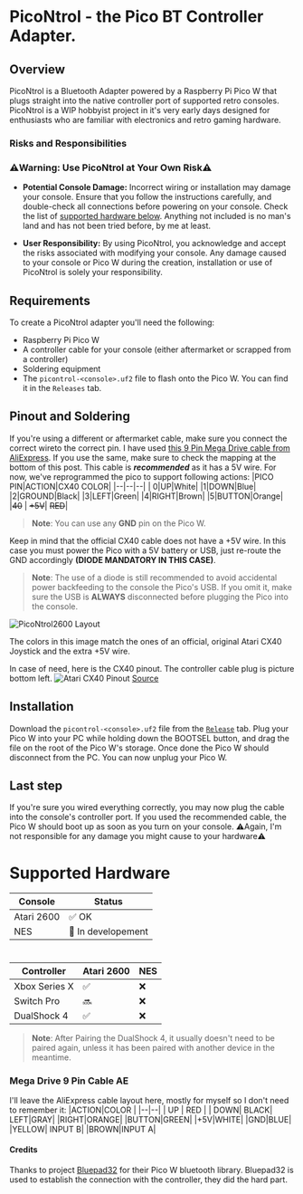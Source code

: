 
# PicoNtrol - the Pico BT Controller Adapter.
## Overview
PicoNtrol is a Bluetooth Adapter powered by a Raspberry Pi Pico W that plugs straight into the native controller port of supported retro consoles.
PicoNtrol is a WIP hobbyist project in it's very early days designed for enthusiasts who are familiar with electronics and retro gaming hardware.

### Risks and Responsibilities
### ⚠️Warning: Use PicoNtrol at Your Own Risk⚠️

 - **Potential Console Damage:** Incorrect wiring or installation may damage your console. Ensure that you follow the instructions carefully, and double-check all connections before powering on your console. Check the list of [supported hardware below](https://github.com/ShadeReogen/PicoNtrol?tab=readme-ov-file#supported-hardware). Anything not included is no man's land and has not been tried before, by me at least.

 - **User Responsibility:** By using PicoNtrol, you acknowledge and accept the risks associated with modifying your console. Any damage caused to your console or Pico W during the creation, installation or use of PicoNtrol is solely your responsibility.

## Requirements
To create a PicoNtrol adapter you'll need the following:
- Raspberry Pi Pico W
- A controller cable for your console (either aftermarket or scrapped from a controller)
- Soldering equipment
- The `picontrol-<console>.uf2` file to flash onto the Pico W. You can find it in the `Releases` tab.
##  Pinout and Soldering
If you're using a different or aftermarket cable, make sure you connect the correct wireto the correct pin.
I have used [this 9 Pin Mega Drive cable from AliExpress](https://it.aliexpress.com/item/1005006642758218.html?spm=a2g0o.productlist.main.23.3e9bEGleEGle14&algo_pvid=dfa1677c-e244-4ff3-a169-98364c37e02d&utparam-url=scene:search%7Cquery_from:&gatewayAdapt=glo2ita). If you use the same, make sure to check the mapping at the bottom of this post. This cable is ***recommended*** as it has a 5V wire.
For now, we've reprogrammed the pico to support following actions:
|PICO PIN|ACTION|CX40 COLOR|
|--|--|--|
|  0|UP|White|
|1|DOWN|Blue|
|2|GROUND|Black|
|3|LEFT|Green|
|4|RIGHT|Brown|
|5|BUTTON|Orange|
|~~40~~ | ~~+5V~~| ~~RED~~|
> **Note**: You can use any **GND** pin on the Pico W.

Keep in mind that the official CX40 cable does not have a +5V wire. In this case you must power the Pico with a 5V battery or USB, just re-route the GND accordingly **(DIODE MANDATORY IN THIS CASE)**.
> **Note**: The use of a diode is still recommended to avoid accidental power backfeeding to the console the Pico's USB. If you omit it, make sure the USB is **ALWAYS** disconnected before plugging the Pico into the console.


![PicoNtrol2600 Layout](https://i.imgur.com/44lCnsa.png)

The colors in this image match the ones of an official, original Atari CX40 Joystick and the extra +5V wire.

In case of need, here is the CX40 pinout. The controller cable plug is picture bottom left. 
![Atari CX40 Pinout](https://jamhamster.files.wordpress.com/2021/07/atari-joysticks-pinout.jpg?w=1024)
[Source](https://jamhamster.wordpress.com/2021/07/17/atari-kempston-joystick-pinout-diagram/)

## Installation
Download the `picontrol-<console>.uf2` file from the [`Release`](https://github.com/ShadeReogen/PicoNtrol/releases/tag/v0.2-alpha) tab.
Plug your Pico W into your PC while holding down the BOOTSEL button, and drag the file on the root of the Pico W's storage. Once done the Pico W should disconnect from the PC.
You can now unplug your Pico W.

## Last step
If you're sure you wired everything correctly, you may now plug the cable into the console's controller port.
If you used the recommended cable, the Pico W should boot up as soon as you turn on your console.
⚠️Again, I'm not responsible for any damage you might cause to your hardware⚠️

# Supported Hardware
|Console|Status  |
|--|--|
| Atari 2600 | :white_check_mark: OK|
|NES|:construction: In developement|
#

|Controller  | Atari 2600| NES|
|--|--|--|
| Xbox Series X |:white_check_mark:|:x:|
|Switch Pro|:soon:|:x:|
|DualShock 4|:white_check_mark:|:x:|

> **Note**: After Pairing the DualShock 4, it usually doesn't need to be paired again, unless it has been paired with another device in the meantime.



### Mega Drive 9 Pin Cable AE
I'll leave the AliExpress cable layout here, mostly for myself so I don't need to remember it:
|ACTION|COLOR  | 
|--|--|
| UP | RED |
| DOWN| BLACK|
LEFT|GRAY|
|RIGHT|ORANGE|
|BUTTON|GREEN|
|+5V|WHITE|
|GND|BLUE|
|YELLOW| INPUT B|
|BROWN|INPUT A|

#### Credits
Thanks to project [Bluepad32](https://github.com/ricardoquesada/bluepad32) for their Pico W bluetooth library.
Bluepad32 is used to establish the connection with the controller, they did the hard part.
